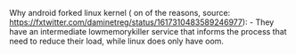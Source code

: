  Why android forked linux kernel ( on of the reasons, source: https://fxtwitter.com/daminetreg/status/1617310483589246977):
	- They have an intermediate lowmemorykiller service that informs the process that need to reduce their load, while linux does only have oom.